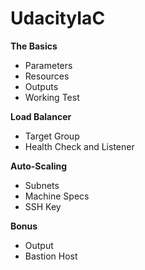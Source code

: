 # UdacityIaC

**The Basics**
  * Parameters
  * Resources
  * Outputs
  * Working Test
  
**Load Balancer**
 * Target Group
 * Health Check and Listener
 
**Auto-Scaling**
 * Subnets
 * Machine Specs
 * SSH Key
 
**Bonus**
 * Output
 * Bastion Host
